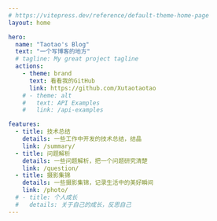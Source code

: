 ```yaml
---
# https://vitepress.dev/reference/default-theme-home-page
layout: home

hero:
  name: "Taotao's Blog"
  text: "一个写博客的地方"
  # tagline: My great project tagline
  actions:
    - theme: brand
      text: 看看我的GitHub
      link: https://github.com/Xutaotaotao
    # - theme: alt
    #   text: API Examples
    #   link: /api-examples

features:
  - title: 技术总结
    details: 一些工作中开发的技术总结，结晶
    link: /summary/
  - title: 问题解析
    details: 一些问题解析，把一个问题研究清楚
    link: /question/
  - title: 摄影集锦
    details: 一些摄影集锦，记录生活中的美好瞬间
    link: /photo/
  # - title: 个人成长
  #   details: 关于自己的成长，反思自己
---
```


